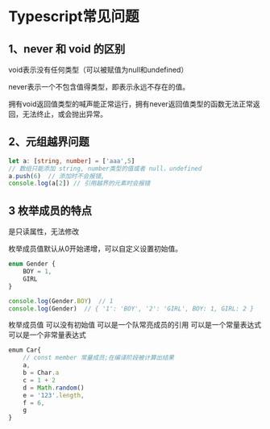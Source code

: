
# Typescript常见问题

## 1、never 和 void 的区别

void表示没有任何类型（可以被赋值为null和undefined）

never表示一个不包含值得类型，即表示永远不存在的值。

拥有void返回值类型的喊声能正常运行，拥有never返回值类型的函数无法正常返回，无法终止，或会抛出异常。

## 2、元组越界问题
```ts
let a: [string, number] = ['aaa',5]
// 数组只能添加 string, number类型的值或者 null，undefined
a.push(6)  // 添加时不会报错,
console.log(a[2]) // 引用越界的元素时会报错

```

## 3 枚举成员的特点

是只读属性，无法修改

枚举成员值默认从0开始递增，可以自定义设置初始值。

```ts
enum Gender {
    BOY = 1,
    GIRL
}

console.log(Gender.BOY)  // 1
console.log(Gender)  // { '1': 'BOY', '2': 'GIRL', BOY: 1, GIRL: 2 }


```

枚举成员值
可以没有初始值
可以是一个队常亮成员的引用
可以是一个常量表达式
可以是一个非常量表达式

```ts
emum Car{
    // const member 常量成员;在编译阶段被计算出结果
    a,
    b = Char.a
    c = 1 + 2
    d = Math.random()
    e = '123'.length,
    f = 6,
    g
}

```